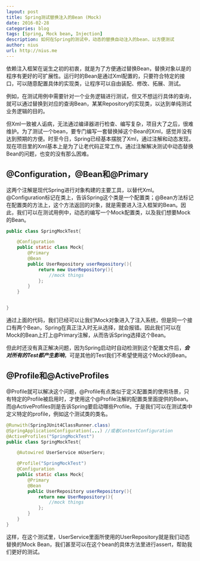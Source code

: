 ```yaml
---
layout: post
title: Spring测试替换注入的Bean (Mock)
date: 2016-02-28
categories: blog
tags: [Spring, Mock bean, Injection]
description: 如何在Spring的测试中，动态的替换自动注入的bean，以方便测试
author: nius
url: http://nius.me
---
```


依赖注入框架在诞生之初的初衷，就是为了方便通过替换Bean，替换对象以是的程序有更好的可扩展性。运行时的Bean是通过Xml配置的，只要符合特定的接口，可以随意配置具体的实现类，让程序可以自由装配、修改、拓展、测试。

例如，在测试用例中需要针对一个业务逻辑进行测试，但又不想运行具体的查询，就可以通过替换到对应的查询Bean，某某Repository的实现类，以达到单纯测试业务逻辑的目的。

但Xml一致被人诟病，无法通过编译器进行检查、编写复杂，项目大了之后，很难维护。为了测试一个bean，要专门编写一套替换掉这个Bean的Xml，感觉并没有达到预期的方便。时至今日，Spring已经基本摆脱了Xml，通过注解和动态发现，现在项目里的Xml基本上是为了让老代码正常工作。通过注解解决测试中动态替换Bean的问题，也变的没有那么困难。

## @Configuration，@Bean和@Primary

这两个注解是现代Spring进行对象构建的主要工具，以替代Xml。@Configuration标记在类上，告诉Spring这个类是一个配置类；@Bean方法标记在配置类的方法上，这个方法返回的对象，就是需要进入注入框架的Bean。因此，我们可以在测试用例中，动态的编写一个Mock配置类，以及我们想要Mock的Bean。

```Java
public class SpringMockTest{

    @Configuration
    public static class Mock{
        @Primary
        @Bean
        public UserRepository userRepository(){
            return new UserRepository(){
                //mock things
            };
        }
    }


}
```
通过上面的代码，我们已经可以让我们Mock对象进入了注入系统，但是同一个接口有两个Bean，Spring在真正注入时无从选择，就会报错。因此我们可以在Mock的Bean上打上@Primary注解，从而告诉Spring选择这个Bean。

但此时还没有真正解决问题，因为Spring启动时自动检测到这个配置文件后，___会对所有的Test都产生影响___，可是其他的Test我们不希望使用这个Mock的Bean。

## @Profile和@ActiveProfiles

@Profile就可以解决这个问题，@Profile有点类似于定义配置类的使用场景，只有特定的Profile被启用时，才使用这个@Profile注解的配置类里面提供的Bean。而@ActiveProfiles则是告诉Spring要启动哪些Profile。于是我们可以在测试类中定义特定的profile，例如这个测试类的类名。

```Java
@Runwith(SpringJUnit4ClassRunner.class)
@SpringApplicationConfiguration(...) //或者ContextConfiguration
@ActiveProfiles("SpringMockTest")
public class SpringMockTest{

    @Autowired UserService mUserServ;

    @Profile("SpringMockTest")
    @Configuration
    public static class Mock{
        @Primary
        @Bean
        public UserRepository userRepository(){
            return new UserRepository(){
                //mock things
            };
        }
    }
}
```
这样，在这个测试里，UserService里面所使用的UserRepository就是我们动态替换的Mock Bean，我们甚至可以在这个bean的具体方法里进行assert，帮助我们更好的测试。
